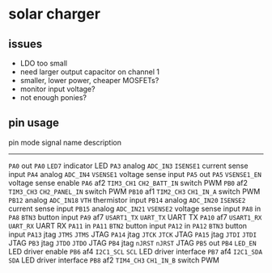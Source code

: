 # solar charger

## issues

 * LDO too small
 * need larger output capacitor on channel 1
 * smaller, lower power, cheaper MOSFETs?
 * monitor input voltage?
 * not enough ponies?

## pin usage

  pin      mode     signal       name              description
  ----     -----    -------      ------------      -------------
  `PA0`    out      `PA0`        `LED7`            indicator LED
  `PA3`    analog   `ADC_IN3`    `ISENSE1`         current sense input
  `PA4`    analog   `ADC_IN4`    `VSENSE1`         voltage sense input
  `PA5`    out      `PA5`        `VSENSE1_EN`      voltage sense enable
  `PA6`    af2      `TIM3_CH1`   `CH2_BATT_IN`     switch PWM
  `PB0`    af2      `TIM3_CH3`   `CH2_PANEL_IN`    switch PWM
  `PB10`   af1      `TIM2_CH3`   `CH1_IN_A`        switch PWM
  `PB12`   analog   `ADC_IN18`   `VTH`             thermistor input
  `PB14`   analog   `ADC_IN20`   `ISENSE2`         current sense input
  `PB15`   analog   `ADC_IN21`   `VSENSE2`         voltage sense input
  `PA8`    in       `PA8`        `BTN3`            button input
  `PA9`    af7      `USART1_TX`  `UART_TX`         UART TX
  `PA10`   af7      `USART1_RX`  `UART_RX`         UART RX
  `PA11`   in       `PA11`       `BTN2`            button input
  `PA12`   in       `PA12`       `BTN3`            button input
  `PA13`   jtag     `JTMS`       `JTMS`            JTAG
  `PA14`   jtag     `JTCK`       `JTCK`            JTAG
  `PA15`   jtag     `JTDI`       `JTDI`            JTAG
  `PB3`    jtag     `JTDO`       `JTDO`            JTAG
  `PB4`    jtag     `nJRST`      `nJRST`           JTAG
  `PB5`    out      `PB4`        `LED_EN`          LED driver enable
  `PB6`    af4      `I2C1_SCL`   `SCL`             LED driver interface
  `PB7`    af4      `I2C1_SDA`   `SDA`             LED driver interface
  `PB8`    af2      `TIM4_CH3`   `CH1_IN_B`        switch PWM

